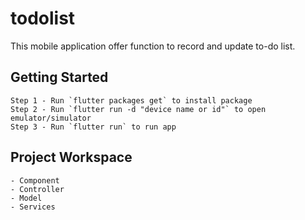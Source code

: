# todolist

This mobile application offer function to record and update to-do list.

## Getting Started

    Step 1 - Run `flutter packages get` to install package
    Step 2 - Run `flutter run -d "device name or id"` to open emulator/simulator
    Step 3 - Run `flutter run` to run app

## Project Workspace
    - Component 
    - Controller
    - Model
    - Services

